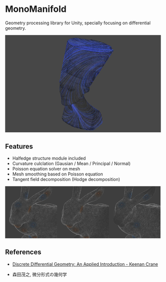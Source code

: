 # MonoManifold
Geometry processing library for Unity, specially focusing on differential geometry.

 <img src="Documents/ribbon.png"/>

## Features
- Halfedge structure module included
- Curvature culclation (Gausian / Mean / Principal / Normal)
- Poisson equation solver on mesh
- Mesh smoothing based on Poisson equation
- Tangent field decomposition (Hodge decomposition)

<img src="Documents/decomp1.png" width="33.3%"/><img src="Documents/decomp2.png" width="33.3%"/><img src="Documents/decomp3.png" width="33.3%"/>


## References
- [Discrete Differential Geometry: An Applied Introduction - Keenan Crane](https://www.cs.cmu.edu/~kmcrane/Projects/DDG/)

- 森田茂之, 微分形式の幾何学